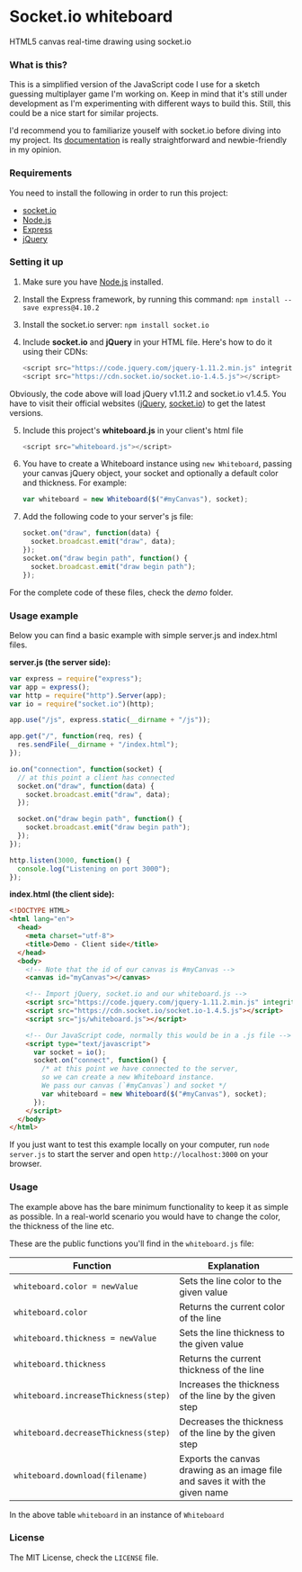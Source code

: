 # Socket.io whiteboard
HTML5 canvas real-time drawing using socket.io

### What is this?
This is a simplified version of the JavaScript code I use for a sketch guessing multiplayer game I'm working on. Keep in mind that it's still under development as I'm experimenting with different ways to build this. Still, this could be a nice start for similar projects.

I'd recommend you to familiarize youself with socket.io before diving into my project. Its [documentation](http://socket.io/docs/) is really straightforward and newbie-friendly in my opinion.

### Requirements
You need to install the following in order to run this project:
- [socket.io](http://socket.io/)
- [Node.js](https://nodejs.org/)
- [Express](http://expressjs.com/)
- [jQuery](https://jquery.com/)

### Setting it up
1. Make sure you have [Node.js](https://nodejs.org/) installed.

2. Install the Express framework, by running this command:
`npm install --save express@4.10.2`

3. Install the socket.io server:
`npm install socket.io`

4. Include **socket.io** and **jQuery** in your HTML file. Here's how to do it using their CDNs:
    ```javascript
    <script src="https://code.jquery.com/jquery-1.11.2.min.js" integrity="sha256-Ls0pXSlb7AYs7evhd+VLnWsZ/AqEHcXBeMZUycz/CcA=" crossorigin="anonymous"></script>
    <script src="https://cdn.socket.io/socket.io-1.4.5.js"></script>
    ```
Obviously, the code above will load jQuery v1.11.2 and socket.io v1.4.5. You have to visit their official websites ([jQuery](https://code.jquery.com/), [socket.io](http://socket.io/download/)) to get the latest versions.

5. Include this project's **whiteboard.js** in your client's html file
    ```javascript
    <script src="whiteboard.js"></script>
    ```

6. You have to create a Whiteboard instance using `new Whiteboard`, passing your canvas jQuery object, your socket and optionally a default color and thickness. For example:
    ```javascript
    var whiteboard = new Whiteboard($("#myCanvas"), socket);
    ```

7. Add the following code to your server's js file:
    ```javascript
    socket.on("draw", function(data) {
      socket.broadcast.emit("draw", data);
    });
    socket.on("draw begin path", function() {
      socket.broadcast.emit("draw begin path");
    });
    ```

For the complete code of these files, check the *demo* folder.

### Usage example
Below you can find a basic example with simple server.js and index.html files.

**server.js (the server side):**
```javascript
var express = require("express");
var app = express();
var http = require("http").Server(app);
var io = require("socket.io")(http);

app.use("/js", express.static(__dirname + "/js"));

app.get("/", function(req, res) {
  res.sendFile(__dirname + "/index.html");
});

io.on("connection", function(socket) {
  // at this point a client has connected
  socket.on("draw", function(data) {
    socket.broadcast.emit("draw", data);
  });

  socket.on("draw begin path", function() {
    socket.broadcast.emit("draw begin path");
  });
});

http.listen(3000, function() {
  console.log("Listening on port 3000");
});
```

**index.html (the client side):**
```html
<!DOCTYPE HTML>
<html lang="en">
  <head>
    <meta charset="utf-8">
    <title>Demo - Client side</title>
  </head>
  <body>
    <!-- Note that the id of our canvas is #myCanvas -->
    <canvas id="myCanvas"></canvas>

    <!-- Import jQuery, socket.io and our whiteboard.js -->
    <script src="https://code.jquery.com/jquery-1.11.2.min.js" integrity="sha256-Ls0pXSlb7AYs7evhd+VLnWsZ/AqEHcXBeMZUycz/CcA=" crossorigin="anonymous"></script>
    <script src="https://cdn.socket.io/socket.io-1.4.5.js"></script>
    <script src="js/whiteboard.js"></script>

    <!-- Our JavaScript code, normally this would be in a .js file -->
    <script type="text/javascript">
      var socket = io();
      socket.on("connect", function() {
        /* at this point we have connected to the server,
        so we can create a new Whiteboard instance.
        We pass our canvas (`#myCanvas`) and socket */
        var whiteboard = new Whiteboard($("#myCanvas"), socket);
      });
    </script>
  </body>
</html>
```

If you just want to test this example locally on your computer, run `node server.js` to start the server and open `http://localhost:3000` on your browser.

### Usage
The example above has the bare minimum functionality to keep it as simple as possible. In a real-world scenario you would have to change the color, the thickness of the line etc.

These are the public functions you'll find in the `whiteboard.js` file:

| Function                              | Explanation                                                                   |
| ------------------------------------- | ----------------------------------------------------------------------------- |
| `whiteboard.color = newValue`         | Sets the line color to the given value                                        |
| `whiteboard.color`                    | Returns the current color of the line                                         |
| `whiteboard.thickness = newValue`     | Sets the line thickness to the given value                                    |
| `whiteboard.thickness`                | Returns the current thickness of the line                                     |
| `whiteboard.increaseThickness(step)`  | Increases the thickness of the line by the given step                         |
| `whiteboard.decreaseThickness(step)`  | Decreases the thickness of the line by the given step                         |
| `whiteboard.download(filename)`       | Exports the canvas drawing as an image file and saves it with the given name  |

In the above table `whiteboard` in an instance of `Whiteboard`

### License
The MIT License, check the `LICENSE` file.
